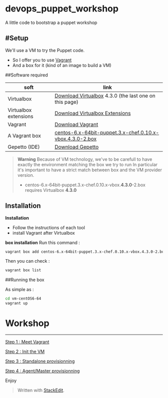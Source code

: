 devops_puppet_workshop
======================

A little code to bootstrap a puppet workshop

#Setup
----------

We'll use a VM to try the Puppet code.
- So I offer you to use [Vagrant](http://www.vagrantup.com/)
- And a box for it (kind of an image to build a VM)

##Software required

| soft |  link |
| ------------- | ------------- |
| Virtualbox |  [Download Virtualbox](https://www.virtualbox.org/wiki/Download_Old_Builds_4_3)  4.3.0 (the last one on this page)|
| Virtualbox extensions | [Download Virtualbox Extensions](http://download.virtualbox.org/virtualbox/4.3.0/Oracle_VM_VirtualBox_Extension_Pack-4.3.0-89960.vbox-extpack) |
| Vagrant | [Download Vagrant](http://www.vagrantup.com/downloads.html) |
| A Vagrant box | [centos-6.x-64bit-puppet.3.x-chef.0.10.x-vbox.4.3.0-2.box](http://packages.vstone.eu/vagrant-boxes/boxes/centos-6.x-64bit-puppet.3.x-chef.0.10.x-vbox.4.3.0-2.box) |
| Gepetto (IDE) | [Download Gepetto](http://puppetlabs.github.io/geppetto/download.html) |

> **Warning**
> Because of VM technology, we've to be carefull to have exactly the environment matching the box we try to run
> In particular it's important to have a strict match between box and the VM provider version.
> - centos-6.x-64bit-puppet.3.x-chef.0.10.x-vbox.**4.3.0**-2.box requires Virtualbox **4.3.0**

## Installation
**Installation**
- Follow the instructions of each tool
- install Vagrant after Virtualbox

**box installation**
Run this command :
```bash
vagrant box add centos-6.x-64bit-puppet.3.x-chef.0.10.x-vbox.4.3.0-2.box <path or url>
```

Then you can check :
```bash
vagrant box list
```

##Running the box

As simple as :
```bash
cd vm-centOS6-64
vagrant up
```

# Workshop
----------
[Step 1 : Meet Vagrant](01_vagrant_up)

[Step 2 : Init the VM](02_init_vm)

[Step 3 : Standalone provisionning](03_standalone)

[Step 4 : Agent/Master provisionning](04_agent_master)

Enjoy

> Written with [StackEdit](https://stackedit.io/).

